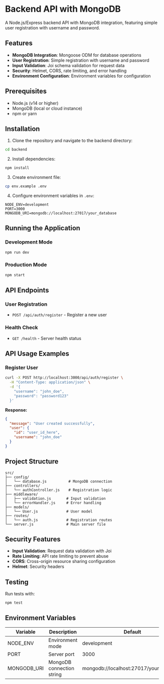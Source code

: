 # Backend API with MongoDB

A Node.js/Express backend API with MongoDB integration, featuring simple user registration with username and password.

## Features

- **MongoDB Integration**: Mongoose ODM for database operations
- **User Registration**: Simple registration with username and password
- **Input Validation**: Joi schema validation for request data
- **Security**: Helmet, CORS, rate limiting, and error handling
- **Environment Configuration**: Environment variables for configuration

## Prerequisites

- Node.js (v14 or higher)
- MongoDB (local or cloud instance)
- npm or yarn

## Installation

1. Clone the repository and navigate to the backend directory:
```bash
cd backend
```

2. Install dependencies:
```bash
npm install
```

3. Create environment file:
```bash
cp env.example .env
```

4. Configure environment variables in `.env`:
```env
NODE_ENV=development
PORT=3000
MONGODB_URI=mongodb://localhost:27017/your_database
```

## Running the Application

### Development Mode
```bash
npm run dev
```

### Production Mode
```bash
npm start
```

## API Endpoints

### User Registration
- `POST /api/auth/register` - Register a new user

### Health Check
- `GET /health` - Server health status

## API Usage Examples

### Register User
```bash
curl -X POST http://localhost:3000/api/auth/register \
  -H "Content-Type: application/json" \
  -d '{
    "username": "john_doe",
    "password": "password123"
  }'
```

**Response:**
```json
{
  "message": "User created successfully",
  "user": {
    "id": "user_id_here",
    "username": "john_doe"
  }
}
```

## Project Structure

```
src/
├── config/
│   └── database.js          # MongoDB connection
├── controllers/
│   └── authController.js    # Registration logic
├── middleware/
│   ├── validation.js       # Input validation
│   └── errorHandler.js     # Error handling
├── models/
│   └── User.js             # User model
├── routes/
│   └── auth.js             # Registration routes
└── server.js               # Main server file
```

## Security Features

- **Input Validation**: Request data validation with Joi
- **Rate Limiting**: API rate limiting to prevent abuse
- **CORS**: Cross-origin resource sharing configuration
- **Helmet**: Security headers

## Testing

Run tests with:
```bash
npm test
```

## Environment Variables

| Variable | Description | Default |
|----------|-------------|---------|
| NODE_ENV | Environment mode | development |
| PORT | Server port | 3000 |
| MONGODB_URI | MongoDB connection string | mongodb://localhost:27017/your_database | 